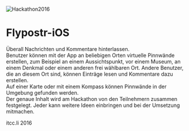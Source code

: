 ![Hackathon2016](http://uploads.webflow.com/576fe4d18479866150f29456/576fe58bb57b99db3abda7d4_Logo%20Hackathon%202016%20blue.png)

# Flypostr-iOS

Überall Nachrichten und Kommentare hinterlassen.  
Benutzer können mit der App an beliebigen Orten virtuelle Pinnwände erstellen, zum Beispiel an einem Aussichtspunkt, vor einem Museum, an einem Denkmal oder einem anderen frei wählbaren Ort. Andere Benutzer, die an diesem Ort sind, können Einträge lesen und Kommentare dazu erstellen.  
Auf einer Karte oder mit einem Kompass können Pinnwände in der Umgebung gefunden werden.  
Der genaue Inhalt wird am Hackathon von den Teilnehmern zusammen festgelegt. Jeder kann weitere Ideen einbringen und bei der Umsetzung mitmachen.  

itcc.li 2016
